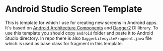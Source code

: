 # Android Studio Screen Template

This is template for which I use for creating new screens in Androird apps. It`s based on [Android Architecture Components](https://developer.android.com/topic/libraries/architecture/index.html) and [Dagger2](https://google.github.io/dagger/) DI library. 
To use this template you should copy ```android``` folder and paste it to Android Studio directory. In repo there is also ```DaggerLifecycleFragment.java``` file which is used as base class for fragment in this template.
